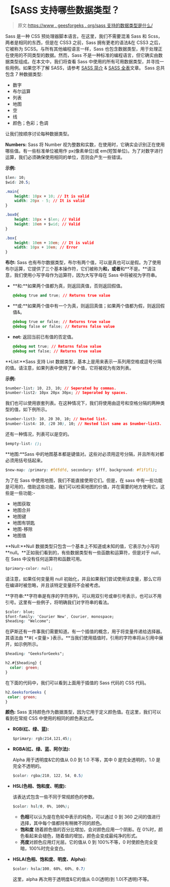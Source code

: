 # 【SASS 支持哪些数据类型？

> 原文:[https://www . geesforgeks . org/sass 支持的数据类型是什么/](https://www.geeksforgeeks.org/what-are-the-data-types-that-sass-supports/)

Sass 是一种 CSS 预处理器脚本语言。在这里，我们不需要混淆 Sass 和 Scss，两者是相同的东西，但是在 CSS3 之前，Sass 拥有更老的语法&在 CSS3 之后，它被称为 SCSS。与所有其他编程语言一样，Sass 也包含数据类型，用于处理正在使用的不同类型的数据。然而，Sass 不是一种标准的编程语言，但它确实由数据类型组成。在本文中，我们将查看 Sass 中使用的所有可用数据类型，并寻找一些用例。如果您不了解 SASS，请参考 [SASS 简介](https://www.geeksforgeeks.org/sass-introduction/) & [SASS 全表](https://www.geeksforgeeks.org/sass-full-form/)文章。
Sass 总共包含 7 种数据类型:

*   数字
*   布尔运算
*   列表
*   地图
*   空
*   线
*   颜色；色彩；色调

让我们按顺序讨论每种数据类型。

**Numbers:** Sass 将 Number 视为整数和实数，在使用时，它确实会识别正在使用哪些值。有一些标准单位被用作 px(像素单位)或 em(短暂单位)。为了对数字进行运算，我们必须确保使用相同的单位，否则会产生一些错误。

**示例:**

```css
$len: 10;
$wid: 20.5;

.main{
    height: 10px + 10; // It is valid
    width: 20px - 5; // It is valid
}

.box0{
    height: 10px + $len; // Valid
    height: 10em + $wid; // Valid
}

.box{
    height: 10em + 10em; // It is valid
    width: 10px + 10em; // Error
}

```

**布尔:** Sass 也有布尔数据类型，布尔有两个值，可以是真也可以是假。为了使用布尔运算，它提供了三个基本操作符，它们被称为**和，或者**和**不是。**请注意，我们使用小写字母作为运算符，因为大写字母在 Sass 中将被视为字符串。

*   **和:**如果两个值都为真，则返回真值，否则返回假值。

    ```css
    @debug true and true; // Returns true value
    ```

*   **或:**如果两个值中有一个为真，则返回真值；如果两个值都为假，则返回假值&。

    ```css
    @debug true or false; // Returns true value
    @debug false or false; // Returns false value
    ```

*   **not:** 返回当前已有值的否定值。

    ```css
    @debug not true; // Returns false value
    @debug not false; // Returns true value
    ```

**List:**Sass 支持 List 数据类型，基本上是用来表示一系列用空格或逗号分隔的值。请注意，如果列表中使用了单个值，它将被视为有效列表。

**示例:**

```css
$number-list: 10, 23, 10; // Seperated by commas.
$number-list2: 10px 20px 30px; // Seperated by spaces.
```

我们也可以使用嵌套列表。在这种情况下，我们将使用由逗号和空格分隔的两种类型的值，如下例所示。

```css
$number-list3: 10, 20 30, 10; // Nested list.
$number-list4: 10, (20 30), 10; // Nested list same as $number-list3.
```

还有一种情况，列表可以是空的。

```css
$empty-list: ();
```

**地图:**Sass 中的地图基本都是键值对。这些对必须用逗号分隔，并且所有对都必须用括号括起来。

```css
$new-map: (primary: #fdfdfd, secondary: $fff, background: #f1f1f1);  
```

为了在 Sass 中使用地图，我们不能直接使用它们。但是，在 sass 中有一些功能是可用的，借助这些功能，我们可以检索地图的价值，并在需要的地方使用它。这些是一些功能:-

*   地图获取
*   地图合并
*   地图键
*   地图有钥匙
*   地图-移除
*   地图值

**Null:**Null 数据类型只包含一个基本上不知道或未知的值，它表示为小写的 **null。**正如我们看到的，有些数据类型有一些函数和运算符，但是对于 null，在 Sass 中没有任何运算符和函数可用。

```css
$primary-color: null;
```

请注意，如果任何变量用 null 初始化，并且如果我们尝试使用该变量，那么它将在编译时被忽略，并且该特定变量将不会被考虑。

**字符串:**字符串是有序的字符序列，可以用双引号或单引号表示，也可以不用引号。这里有一些例子，将明确我们对字符串的看法。

```css
$color: blue;
$font-family: 'Courier New', Courier, monospace;
$heading: "Welcome";
```

在萨斯还有一件事我们需要知道。有一个插值的概念，用于将变量传递给选择器。其语法由 **#{ <变量> }表示。**当我们使用插值时，引用的字符串将从引用中展开，如示例所示。

```css
$heading: "GeeksforGeeks";

h2.#{$heading} {
  color: green;
}
```

在下面的代码中，我们可以看到上面用于插值的 Sass 代码的 CSS 代码。

```css
h2.GeeksforGeeks {
 color: green;
}
```

**颜色:** Sass 支持颜色作为数据类型，因为它用于定义颜色值。在这里，我们可以看到在常规 CSS 中使用的相同的颜色表达式。

*   **RGB(红、绿、蓝):**

    ```css
    $primary: rgb(214,121,45);
    ```

*   **RGBA(红、绿、蓝、阿尔法):**

    Alpha 用于透明度&它的值从 0.0 到 1.0 不等，其中 0 是完全透明的，1.0 是完全不透明的。

    ```css
    $color: rgba(210, 122, 54, 0.5)
    ```

*   **HSL(色相、饱和度、明度):**

    该表达式包含一些不同于常规颜色的参数。

    ```css
    $color: hsl(0, 0%, 100%);
    ```

    *   **色相**可以认为是在色轮中表示的纯色，可以通过 0 到 360 之间的值进行选择，其中每个值都持有稍微不同的颜色。
    *   **饱和度** 随着颜色值的百分比增加，会对颜色应用一个阴影。在 0%时，颜色看起来会褪色，随着值的增加，颜色会变成最纯净的形式。
    *   **亮度**对颜色应用灯光层。它的值从 0 到 100%不等，0 时使颜色完全变暗，100%时完全变白。
*   **HSLA(色相、饱和度、明度、Alpha):**

    ```css
    $color: hsla(100, 60%, 60%, 0.7)
    ```

    这里，alpha 再次用于透明度&它的值从 0.0(透明)到 1.0(不透明)不等。